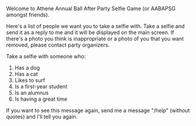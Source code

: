 Welcome to Athene Annual Ball After Party Selfie Game (or AABAPSG amongst friends).

Here's a list of people we want you to take a selfie with. Take a selfie and send it as a reply to me and it will be displayed on the main screen. If there's a photo you think is inappropriate or a photo of you that you want removed, please contact party organizers.

Take a selfie with someone who:

1. Has a dog
2. Has a cat
3. Likes to surf
4. Is a first-year student
5. Is an alumnus
6. Is having a great time

If you want to see this message again, send me a message "/help" (without quotes) and I'll tell you again.
